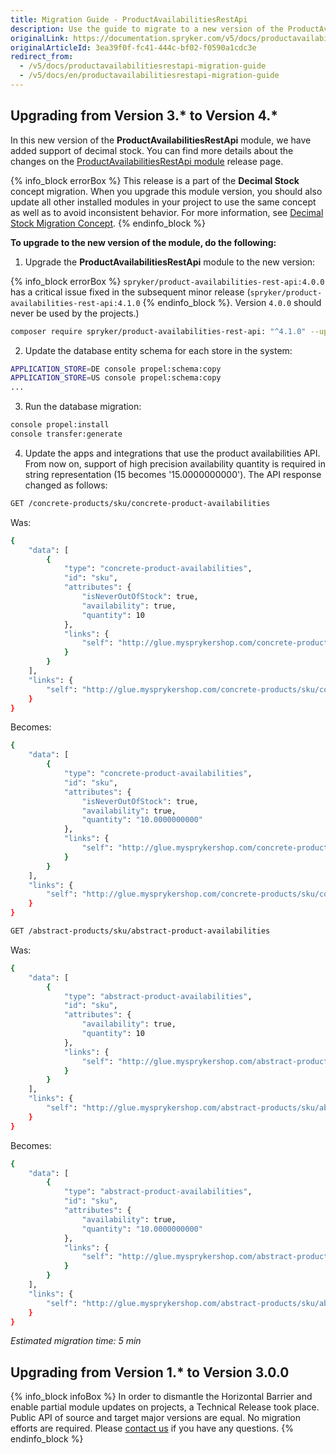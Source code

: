 ```yaml
---
title: Migration Guide - ProductAvailabilitiesRestApi
description: Use the guide to migrate to a new version of the ProductAvailabilitiesRestApi module.
originalLink: https://documentation.spryker.com/v5/docs/productavailabilitiesrestapi-migration-guide
originalArticleId: 3ea39f0f-fc41-444c-bf02-f0590a1cdc3e
redirect_from:
  - /v5/docs/productavailabilitiesrestapi-migration-guide
  - /v5/docs/en/productavailabilitiesrestapi-migration-guide
---
```


## Upgrading from Version 3.* to Version 4.*

In this new version of the **ProductAvailabilitiesRestApi** module, we have added support of decimal stock. You can find more details about the changes on the [ProductAvailabilitiesRestApi module](https://github.com/spryker/product-availabilities-rest-api/releases) release page.

{% info_block errorBox %}
This release is a part of the **Decimal Stock** concept migration. When you upgrade this module version, you should also update all other installed modules in your project to use the same concept as well as to avoid inconsistent behavior. For more information, see [Decimal Stock Migration Concept](/docs/scos/dev/migration-concepts/decimal-stock-migration-concept.html).
{% endinfo_block %}

**To upgrade to the new version of the module, do the following:**

1. Upgrade the **ProductAvailabilitiesRestApi** module to the new version:

{% info_block errorBox %}
`spryker/product-availabilities-rest-api:4.0.0` has a critical issue fixed in the subsequent minor release (`spryker/product-availabilities-rest-api:4.1.0`
{% endinfo_block %}. Version `4.0.0` should never be used by the projects.)

```bash
composer require spryker/product-availabilities-rest-api: "^4.1.0" --update-with-dependencies
```
2. Update the database entity schema for each store in the system:

```bash
APPLICATION_STORE=DE console propel:schema:copy
APPLICATION_STORE=US console propel:schema:copy
...
```
3. Run the database migration:

```bash
console propel:install
console transfer:generate
```
4. Update the apps and integrations that use the product availabilities API. From now on, support of high precision availability quantity is required in string representation (15 becomes '15.0000000000'). The API response changed as follows: 

```bash
GET /concrete-products/sku/concrete-product-availabilities
```

Was:
```bash
{
    "data": [
        {
            "type": "concrete-product-availabilities",
            "id": "sku",
            "attributes": {
                "isNeverOutOfStock": true,
                "availability": true,
                "quantity": 10
            },
            "links": {
                "self": "http://glue.mysprykershop.com/concrete-products/sku/concrete-product-availabilities"
            }
        }
    ],
    "links": {
        "self": "http://glue.mysprykershop.com/concrete-products/sku/concrete-product-availabilities"
    }
}
```

Becomes:
```bash
{
    "data": [
        {
            "type": "concrete-product-availabilities",
            "id": "sku",
            "attributes": {
                "isNeverOutOfStock": true,
                "availability": true,
                "quantity": "10.0000000000"
            },
            "links": {
                "self": "http://glue.mysprykershop.com/concrete-products/sku/concrete-product-availabilities"
            }
        }
    ],
    "links": {
        "self": "http://glue.mysprykershop.com/concrete-products/sku/concrete-product-availabilities"
    }
}
```

```bash
GET /abstract-products/sku/abstract-product-availabilities
```

Was:
```bash
{
    "data": [
        {
            "type": "abstract-product-availabilities",
            "id": "sku",
            "attributes": {
                "availability": true,
                "quantity": 10
            },
            "links": {
                "self": "http://glue.mysprykershop.com/abstract-products/sku/abstract-product-availabilities"
            }
        }
    ],
    "links": {
        "self": "http://glue.mysprykershop.com/abstract-products/sku/abstract-product-availabilities"
    }
}
```

Becomes:
```bash
{
    "data": [
        {
            "type": "abstract-product-availabilities",
            "id": "sku",
            "attributes": {
                "availability": true,
                "quantity": "10.0000000000"
            },
            "links": {
                "self": "http://glue.mysprykershop.com/abstract-products/sku/abstract-product-availabilities"
            }
        }
    ],
    "links": {
        "self": "http://glue.mysprykershop.com/abstract-products/sku/abstract-product-availabilities"
    }
}
```

*Estimated migration time: 5 min*

## Upgrading from Version 1.* to Version 3.0.0

{% info_block infoBox %}
In order to dismantle the Horizontal Barrier and enable partial module updates on projects, a Technical Release took place. Public API of source and target major versions are equal. No migration efforts are required. Please [contact us](https://spryker.com/en/support/) if you have any questions.
{% endinfo_block %}

